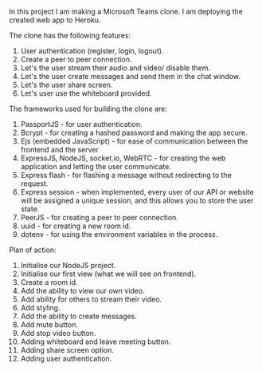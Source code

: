In this project I am making a Microsoft Teams clone. I am deploying the created web app to Heroku.  
  
The clone has the following features:  
  
  1. User authentication (register, login, logout).  
  2. Create a peer to peer connection.  
  3. Let's the user stream their audio and video/ disable them.  
  4. Let's the user create messages and send them in the chat window.  
  5. Let's the user share screen.  
  6. Let's user use the whiteboard provided.  
  
  
The frameworks used for building the clone are:  
  
  1. PassportJS - for user authentication.  
  2. Bcrypt - for creating a hashed password and making the app secure.  
  3. Ejs (embedded JavaScript) - for ease of communication between the frontend and the server
  4. ExpressJS, NodeJS, socket.io, WebRTC - for creating the web application and letting the user communicate.  
  5. Express flash - for flashing a message without redirecting to the request.  
  6. Express session - when implemented, every user of our API or website will be assigned a unique session, and this allows you to store the user state.  
  7. PeerJS - for creating a peer to peer connection.  
  8. uuid - for creating a new room id.  
  9. dotenv - for using the environment variables in the process.
  
  
Plan of action:  
  
  1. Initialise our NodeJS project.  
  2. Initialise our first view (what we will see on frontend).  
  3. Create a room id.  
  4. Add the  ability to view our own video.  
  5. Add ability for others to stream their video.  
  6. Add styling.  
  7. Add the ability to create messages.  
  8. Add mute button.  
  9. Add stop video button.  
  10. Adding whiteboard and leave meeting button.  
  11. Adding share screen option.  
  12. Adding user authentication.  
  
  
